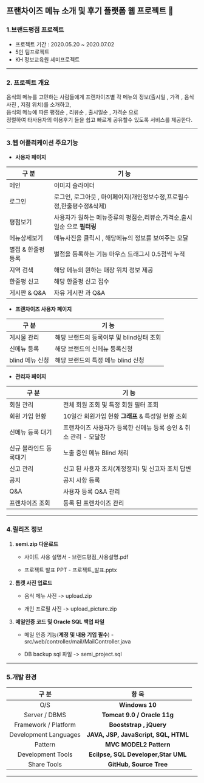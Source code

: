 ## 프랜차이즈 메뉴 소개 및 후기 플랫폼 웹 프로젝트 🌱
    
### 1.브랜드평점 프로젝트 
* 프로젝트 기간 : 2020.05.20 ~ 2020.07.02
* 5인 팀프로젝트
* KH 정보교육원 세미프로젝트

---

### 2. 프로젝트 개요
음식의 메뉴를 고민하는 사람들에게 프랜차이즈별 각 메뉴의 정보(출시일 , 가격 , 음식사진 ,  지점 위치)를 소개하고,  
음식의 메뉴에 따른 평점순 , 리뷰순 , 출시일순 , 가격순 으로  
정렬하여 타사용자의 이용후기 들을 쉽고 빠르게 공유할수 있도록 서비스를 제공한다.

---

### 3.웹 어플리케이션 주요기능

* **사용자 페이지**

|구 분|기 능|
|-------|------|
|메인|이미지 슬라이더|
|로그인|로그인, 로그아웃 , 마이페이지(개인정보수정,프로필수정,한줄평수정&삭제)|
|평점보기|사용자가 원하는 메뉴종류의 평점순,리뷰순,가격순,출시일순 으로 **필터링**|
|메뉴상세보기|메뉴사진을 클릭시 , 해당메뉴의 정보를 보여주는 모달|
|별점 & 한줄평 등록|별점을 등록하는 기능 마우스 드래그시 0.5점씩 누적 |
|지역 검색|해당 메뉴의 원하는 매장 위치 정보 제공|
|한줄평 신고|해당 한줄평 신고 접수|
|게시판 & Q&A|자유 게시판 과 Q&A|

* **프랜차이즈 사용자 페이지**

|구 분|기 능|
|-------|------|
|게시물 관리|해당 브랜드의 등록여부 및 blind상태 조회|
|신메뉴 등록|해당 브랜드의 신메뉴 등록신청|
|blind 메뉴 신청|해당 브랜드의 특정 메뉴 blind 신청|


* **관리자 페이지**

|구 분|기 능|
|-------|------|
|회원 관리|전체 회원 조회 및 특정 회원 필터 조회|
|회원 가입 현황|10일간 회원가입 현황  **그래프** & 특정일 현황 조회|
|신메뉴 등록 대기|프랜차이즈 사용자가 등록한 신메뉴 등록 승인 & 취소 관리 - 모달창|
|신규 블라인드 등록대기|노출 중인 메뉴 Blind 처리|
|신고 관리|신고 된 사용자 조치(계정정지) 및 신고자 조치 답변|
|공지|공지 사항 등록|
|Q&A|사용자 등록 Q&A 관리|
|프랜차이즈 조회|등록 된 프랜차이즈 관리|

---

### 4.릴리즈 정보

1. **semi.zip 다운로드**

    * 사이트 사용 설명서 - 브랜드평점_사용설명.pdf

    * 프로젝트 발표 PPT - 프로젝트_발표.pptx

2. **톰캣 사진 업로드** 

    * 음식 메뉴 사진 -> upload.zip

    * 개인 프로필 사진 -> upload_picture.zip

3. **메일인증 코드 및 Oracle SQL 백업 파일**

    * 메일 인증 기능(**계정 및 내용 기입 필수**) - src/web/controller/mail/MailController.java

    * DB backup sql 파일 -> semi_project.sql

---

### 5.개발 환경

|구 분|항 목|
|:-------:|:------:|
|O/S|**Windows 10**|
|Server / DBMS|**Tomcat 9.0 / Oracle 11g**|
|Framework / Platform|**Booststrap , jQuery**|
|Development Languages|**JAVA, JSP, JavaScript, SQL, HTML**|
|Pattern|**MVC MODEL2 Pattern**|
|Development Tools|**Ecilpse, SQL Developer,Star UML**|
|Share Tools|**GitHub, Source Tree**|

---
